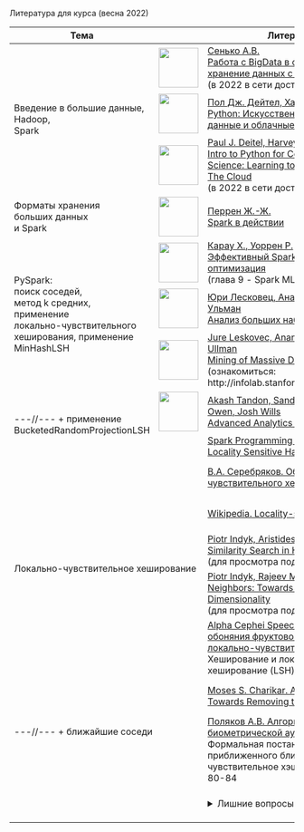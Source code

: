 Литература для курса (весна 2022)
<table>
    <thead>
        <tr>
            <th>Тема</th>
            <th colspan="2">Литература</th>
        </tr>
    </thead>
    <tbody>
        <tr>
            <td rowspan="3">
                Введение в большие данные,
                <br/>
                Hadoop,
                <br/>
                Spark
            </td>
            <td>
                <a href="https://www.piter.com/product/rabota-s-bigdata-v-oblakah-obrabotka-i-hranenie-dannyh-s-primerami-iz-microsoft-azure">
                    <img style="width: 70px; height: auto;" src="https://static.insales-cdn.com/images/products/1/4899/178631459/44610578.jpg">
                </a>
            </td>
            <td>
                <a href="https://www.piter.com/product/rabota-s-bigdata-v-oblakah-obrabotka-i-hranenie-dannyh-s-primerami-iz-microsoft-azure">
                    Сенько А.В.
                    <br/>
                    Работа с BigData в облаках. Обработка и хранение данных с примерами
                </a>
                <br/>
                (в 2022 в сети доступен открытый PDF)
            </td>
        </tr>
        <tr>
            <td>
                <a href="https://www.piter.com/collection/kompyutery-i-internet/product/python-iskusstvennyy-intellekt-bolshie-dannye-i-oblachnye-vychisleniya">
                    <img style="width: 70px; height: auto;" src="https://static.insales-cdn.com/images/products/1/5496/301184376/44611432.jpg">
                </a>
            </td>
            <td>
                <a href="https://www.piter.com/collection/kompyutery-i-internet/product/python-iskusstvennyy-intellekt-bolshie-dannye-i-oblachnye-vychisleniya">
                    Пол Дж. Дейтел, Харви М. Дейтел
                    <br/>
                    Python: Искусственный интеллект, большие данные и облачные вычисления
                </a>
            </td>
        </tr>
        <tr>
            <td>
                <a href="https://www.oreilly.com/library/view/intro-to-python/9780135404799/">
                    <img style="width: 70px; height: auto;" src="https://learning.oreilly.com/library/cover/9780135404799/250w/">
                </a>
            </td>
            <td>
                <a href="https://www.oreilly.com/library/view/intro-to-python/9780135404799/">
                    Paul J. Deitel, Harvey M. Deitel
                    <br/>
                    Intro to Python for Computer Science and Data Science: Learning to Program with AI, Big Data and The Cloud
                </a>
                <br/>
                (в 2022 в сети доступен открытый PDF)
            </td>
        </tr>
        <tr>
            <td>
                Форматы хранения
                <br/>
                больших данных
                <br/>
                и Spark
            </td>
            <td>
                <a href="https://dmkpress.com/catalog/computer/data/978-5-97060-879-1/">
                    <img style="width: 70px; height: auto;" src="https://dmkpress.com/images/cms/thumbs/a5b0aeaa3fa7d6e58d75710c18673bd7ec6d5f6d/978-5-97060-879-1_270_369_jpg__100.jpg">
                </a>
            </td>
            <td>
                <a href="https://dmkpress.com/catalog/computer/data/978-5-97060-879-1/">
                    Перрен Ж.-Ж.
                    <br/>
                    Spark в действии
                </a>
            </td>
        </tr>
        <tr>
            <td rowspan="3">
                PySpark:
                <br/>
                поиск соседей,
                <br/>
                метод k средних,
                <br/>
                применение
                <br/>
                локально-чувствительного
                <br/>
                хеширования, применение
                <br/>
                MinHashLSH
            </td>
            <td>
                <a href="https://www.piter.com/product/effektivnyy-spark-masshtabirovanie-i-optimizatsiya">
                    <img style="width: 70px; height: auto;" src="https://static.insales-cdn.com/images/products/1/5641/158782985/44610705.jpg">
                </a>
            </td>
            <td>
                <a href="https://www.piter.com/product/effektivnyy-spark-masshtabirovanie-i-optimizatsiya">
                    Карау Х., Уоррен Р.
                    <br/>
                    Эффективный Spark. Масштабирование и оптимизация
                </a>
                <br/>
                (глава 9 - Spark MLlib)
            </td>
        </tr>
        <tr>
            <td>
                <a href="https://dmkpress.com/catalog/computer/data/978-5-97060-190-7/">
                    <img style="width: 70px; height: auto;" src="https://dmkpress.com/images/cms/thumbs/a5b0aeaa3fa7d6e58d75710c18673bd7ec6d5f6d/978-5-97060-190-7-new_270_369_jpg__100.jpg">
                </a>
            </td>
            <td>
                <a href="https://dmkpress.com/catalog/computer/data/978-5-97060-190-7/">
                    Юри Лесковец, Ананд Раджараман, Дэвил Дж. Ульман
                    <br/>
                    Анализ больших наборов данных
                </a>
            </td>
        </tr>
        <tr>
            <td>
                <a href="https://www.cambridge.org/core/books/mining-of-massive-datasets/C1B37BA2CBB8361B94FDD1C6F4E47922">
                    <img style="width: 70px; height: auto;" src="https://assets.cambridge.org/97811070/77232/cover/9781107077232.jpg">
                </a>
            </td>
            <td>
                <a href="https://www.cambridge.org/core/books/mining-of-massive-datasets/C1B37BA2CBB8361B94FDD1C6F4E47922">
                    Jure Leskovec, Anand Rajaraman, Jeffrey David Ullman
                    <br/>
                    Mining of Massive Datasets
                </a>
                <br/>
                (ознакомиться: http://infolab.stanford.edu/~ullman/mmds/book.pdf)
            </td>
        </tr>
        <tr>
            <td rowspan="2">
                ---//--- + применение
                <br/>
                BucketedRandomProjectionLSH
            </td>
            <td>
                <a href="https://www.oreilly.com/library/view/advanced-analytics-with/9781098103644/">
                    <img style="width: 70px; height: auto;" src="https://learning.oreilly.com/library/cover/9781098103644/250w/">
                </a>
            </td>
            <td>
                <a href="https://www.oreilly.com/library/view/advanced-analytics-with/9781098103644/">
                    Akash Tandon, Sandy Ryza, Uri Laserson, Sean Owen, Josh Wills
                    <br/>
                    Advanced Analytics with PySpark
                </a>
            </td>
        </tr>
        <tr>
            <td></td>
            <td>
                <a href="https://spark.apache.org/docs/latest/ml-features#locality-sensitive-hashing">
                    Spark Programming Guides. MLlib
                    <br/>
                    Locality Sensitive Hashing
                </a>
            </td>
        </tr>
        <tr>
            <td rowspan="5" colspan="2">Локально-чувствительное хеширование</td>
            <td style="height: 4em;">
                <a href="https://keldysh.ru/abrau/2016/p/p8.ppt">
                    В.А. Серебряков. Обзор алгоритмов локально-чувствительного хеширования (презентация)
                </a>
            </td>
        </tr>
        <tr>
            <td style="height: 4em;">
                <a href="https://en.wikipedia.org/wiki/Locality-sensitive_hashing">
                    Wikipedia. Locality-sensitive hashing
                </a>
            </td>
        </tr>
        <tr>
            <td style="height: 4em;">
                <a href="http://people.csail.mit.edu/indyk/vldb99.ps">
                    Piotr Indyk, Aristides Gionis; Rajeev Motwani. Similarity Search in High Dimensions via Hashing
                </a>
                <br/>
                (для просмотра под Windows: <a href="https://epsviewer.org/download.aspx">EPS Viewer</a>)
            </td>
        </tr>
        <tr>
            <td style="height: 4em;">
                <a href="http://people.csail.mit.edu/indyk/nndraft.ps">
                    Piotr Indyk, Rajeev Motwani. Approximate Nearest Neighbors: Towards Removing the Curse of Dimensionality
                </a>
                <br/>
                (для просмотра под Windows: <a href="https://epsviewer.org/download.aspx">EPS Viewer</a>)
            </td>
        </tr>
        <tr>
            <td style="height: 4em;">
                <a href="https://alphacephei.com/ru/lecture2.pdf">
                    Alpha Cephei Speech Recognition Research. Схема обоняния фруктовой мухи, как новый вид локально-чувствительного хеширования
                </a>
                <br/>
                Хеширование и локально-чувствительное хеширование (LSH) - страницы 1-3
            </td>
        </tr>
        <tr>
            <td rowspan="2" colspan="2">---//--- + ближайшие соседи</td>
            <td style="height: 4em;">
                <a href="http://www.cs.princeton.edu/courses/archive/spring04/cos598B/bib/CharikarEstim.pdf">
                    Moses S. Charikar. Approximate Nearest Neighbors: Towards Removing the Curse of Dimensionality
                </a>
            </td>
        </tr>
        <tr>
            <td style="height: 4em;">
                <a href="https://istina.msu.ru/download/113672383/1gD6Bu:TSQY4zkkdyneVimLVmyaIExsrYc/#page=80">
                    Поляков А.В. Алгоритмы и защищенные системы биометрической аутентификации личности
                </a>
                <br/>
                Формальная постановка задачи поиска приближенного ближайшего соседа и Локально-чувствительное хэширование (LSH) - страницы 80-84
            </td>
        </tr>
        <tr>
            <td colspan="2"></td>
            <td style="height: 4em;">
                <details><summary>Лишние вопросы</summary>
                    <a href="https://londmathsoc.onlinelibrary.wiley.com/doi/abs/10.1112/jlms/s1-9.2.126">Приближение дробномерных пространств</a>
                    <br/>
                    <a href="https://www.ibm.com/analytics/us/en/Analytics-BigData.pdf">Большие данные Больцано</a>
                    -
                    <a href="https://arxiv.org/pdf/1607.03390.pdf">Ньютон - метод для оценки схожести</a>
                    <br/>
                    <a href="https://ieeexplore.ieee.org/document/7468484">Анализ больших данных WBS</a>, <a href="https://vijayaphanindra.medium.com/a-work-breakdown-structure-wbs-for-big-data-analytics-projects-part-1-db4c2a8179fd">графический редактор</a>
                    <br/>
                    <a href="https://losst.ru/rabota-s-powershell-linux">Linux - применение PowerShell</a> <a href="https://www.andreasbijl.com/handling-big-data-with-powershell/">в больших данных</a>
                </details>
            </td>
        </tr>
    </tbody>
</table>
